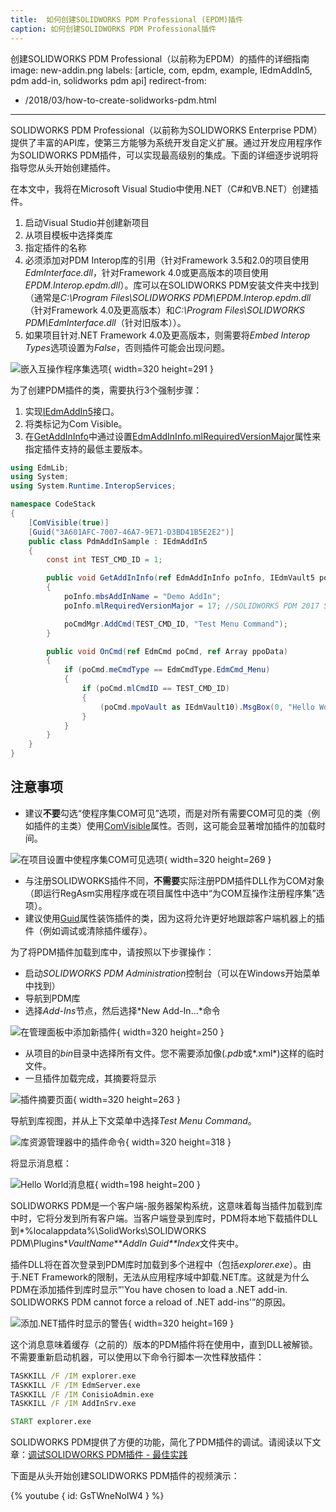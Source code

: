 ```yaml
---
title:  如何创建SOLIDWORKS PDM Professional (EPDM)插件
caption: 如何创建SOLIDWORKS PDM Professional插件
---
```

 创建SOLIDWORKS PDM Professional（以前称为EPDM）的插件的详细指南
image: new-addin.png
labels: [article, com, epdm, example, IEdmAddIn5, pdm add-in, solidworks pdm api]
redirect-from:
  - /2018/03/how-to-create-solidworks-pdm.html
---
SOLIDWORKS PDM Professional（以前称为SOLIDWORKS Enterprise PDM）提供了丰富的API库，使第三方能够为系统开发自定义扩展。通过开发应用程序作为SOLIDWORKS PDM插件，可以实现最高级别的集成。下面的详细逐步说明将指导您从头开始创建插件。

在本文中，我将在Microsoft Visual Studio中使用.NET（C#和VB.NET）创建插件。

1. 启动Visual Studio并创建新项目
2. 从项目模板中选择类库
3. 指定插件的名称
4. 必须添加对PDM Interop库的引用（针对Framework 3.5和2.0的项目使用*EdmInterface.dll*，针对Framework 4.0或更高版本的项目使用*EPDM.Interop.epdm.dll*）。库可以在SOLIDWORKS PDM安装文件夹中找到（通常是*C:\Program Files\SOLIDWORKS PDM\EPDM.Interop.epdm.dll*（针对Framework 4.0及更高版本）和*C:\Program Files\SOLIDWORKS PDM\EdmInterface.dll*（针对旧版本））。
5. 如果项目针对.NET Framework 4.0及更高版本，则需要将*Embed Interop Types*选项设置为*False*，否则插件可能会出现问题。

![嵌入互操作程序集选项](embed-interops.png){ width=320 height=291 }

为了创建PDM插件的类，需要执行3个强制步骤：

1. 实现[IEdmAddIn5](https://help.solidworks.com/2014/english/api/epdmapi/epdm.interop.epdm~epdm.interop.epdm.iedmaddin5.html)接口。
2. 将类标记为Com Visible。
3. 在[GetAddInInfo](https://help.solidworks.com/2014/english/api/epdmapi/EPDM.Interop.epdm~EPDM.Interop.epdm.IEdmAddIn5~GetAddInInfo.html)中通过设置[EdmAddInInfo.mlRequiredVersionMajor](https://help.solidworks.com/2014/english/api/epdmapi/epdm.interop.epdm~epdm.interop.epdm.edmaddininfo~mlrequiredversionmajor.html)属性来指定插件支持的最低主要版本。

~~~cs
using EdmLib;
using System;
using System.Runtime.InteropServices;

namespace CodeStack
{
    [ComVisible(true)]
    [Guid("3A601AFC-7007-46A7-9E71-D3BD41B5E2E2")]
    public class PdmAddInSample : IEdmAddIn5
    {
        const int TEST_CMD_ID = 1;

        public void GetAddInInfo(ref EdmAddInInfo poInfo, IEdmVault5 poVault, IEdmCmdMgr5 poCmdMgr)
        {
            poInfo.mbsAddInName = "Demo AddIn";
            poInfo.mlRequiredVersionMajor = 17; //SOLIDWORKS PDM 2017 SP0

            poCmdMgr.AddCmd(TEST_CMD_ID, "Test Menu Command");
        }

        public void OnCmd(ref EdmCmd poCmd, ref Array ppoData)
        {
            if (poCmd.meCmdType == EdmCmdType.EdmCmd_Menu)
            {
                if (poCmd.mlCmdID == TEST_CMD_ID)
                {
                    (poCmd.mpoVault as IEdmVault10).MsgBox(0, "Hello World!");
                }
            }
        }
    }
}
~~~

## 注意事项

* 建议**不要**勾选“使程序集COM可见”选项，而是对所有需要COM可见的类（例如插件的主类）使用[ComVisible](https://msdn.microsoft.com/zh-cn/library/system.runtime.interopservices.comvisibleattribute(v=vs.110).aspx)属性。否则，这可能会显著增加插件的加载时间。

![在项目设置中使程序集COM可见选项](make-assm-com-vis.png){ width=320 height=269 }

* 与注册SOLIDWORKS插件不同，**不需要**实际注册PDM插件DLL作为COM对象（即运行RegAsm实用程序或在项目属性中选中“为COM互操作注册程序集”选项）。
* 建议使用[Guid](https://msdn.microsoft.com/zh-cn/library/system.runtime.interopservices.guidattribute(v=vs.110).aspx)属性装饰插件的类，因为这将允许更好地跟踪客户端机器上的插件（例如调试或清除插件缓存）。

为了将PDM插件加载到库中，请按照以下步骤操作：

* 启动*SOLIDWORKS PDM Administration*控制台（可以在Windows开始菜单中找到）
* 导航到PDM库
* 选择*Add-Ins*节点，然后选择*New Add-In...*命令

![在管理面板中添加新插件](new-addin.png){ width=320 height=250 }

* 从项目的*bin*目录中选择所有文件。您不需要添加像(*.pdb*或*.xml*)这样的临时文件。
* 一旦插件加载完成，其摘要将显示

![插件摘要页面](addin-summary.png){ width=320 height=263 }

导航到库视图，并从上下文菜单中选择*Test Menu Command*。

![库资源管理器中的插件命令](menu-cmd.png){ width=320 height=318 }

将显示消息框：

![Hello World消息框](hello-world.png){ width=198 height=200 }

SOLIDWORKS PDM是一个客户端-服务器架构系统，这意味着每当插件加载到库中时，它将分发到所有客户端。当客户端登录到库时，PDM将本地下载插件DLL到*%localappdata%\SolidWorks\SOLIDWORKS PDM\Plugins\**VaultName**\**AddIn Guid**Index*文件夹中。

插件DLL将在首次登录到PDM库时加载到多个进程中（包括*explorer.exe*）。由于.NET Framework的限制，无法从应用程序域中卸载.NET库。这就是为什么PDM在添加插件到库时显示“'You have chosen to load a .NET add-in. SOLIDWORKS PDM cannot force a reload of .NET add-ins'”的原因。

![添加.NET插件时显示的警告](net-addin-replace-warning.png){ width=320 height=169 }

这个消息意味着缓存（之前的）版本的PDM插件将在使用中，直到DLL被解锁。不需要重新启动机器，可以使用以下命令行脚本一次性释放插件：

~~~ cmd
TASKKILL /F /IM explorer.exe
TASKKILL /F /IM EdmServer.exe
TASKKILL /F /IM ConisioAdmin.exe
TASKKILL /F /IM AddInSrv.exe

START explorer.exe

~~~

SOLIDWORKS PDM提供了方便的功能，简化了PDM插件的调试。请阅读以下文章：[调试SOLIDWORKS PDM插件 - 最佳实践](../debugging-best-practices)

下面是从头开始创建SOLIDWORKS PDM插件的视频演示：

{% youtube { id: GsTWneNoIW4 } %}